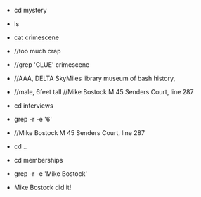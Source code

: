 * cd mystery
* ls
* cat crimescene
* //too much crap
* //grep 'CLUE' crimescene
* //AAA, DELTA SkyMiles library museum of bash history,
* //male, 6feet tall
//Mike Bostock	M	45	Senders Court, line 287
* cd interviews
* grep -r -e '6'
* //Mike Bostock	M	45	Senders Court, line 287
* cd ..
* cd memberships
* grep -r -e 'Mike Bostock'


* Mike Bostock did it!
